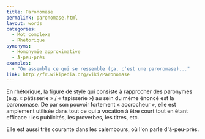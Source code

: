 ```yaml
---
title: Paronomase
permalink: paronomase.html
layout: words
categories:
  - Mot complexe
  - Rhétorique
synonyms:
  - Homonymie approximative
  - A-peu-près
examples:
  - "On assemble ce qui se ressemble (ça, c'est une paronomase)..."
link: http://fr.wikipedia.org/wiki/Paronomase
---
```


En rhétorique, la figure de style qui consiste à rapprocher des paronymes (e.g. « pâtisserie » / « tapisserie ») au sein du même énoncé est la paronomase. De par son pouvoir fortement « accrocheur », elle est amplement utilisée dans tout ce qui a vocation à être court tout en étant efficace : les publicités, les proverbes, les titres, etc.

Elle est aussi très courante dans les calembours, où l'on parle d'à-peu-près.

